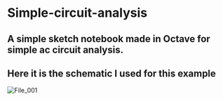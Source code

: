 # Simple-circuit-analysis
## A simple sketch notebook made in Octave for simple ac circuit analysis.
## Here it is the schematic I used for this example
![File_001](https://user-images.githubusercontent.com/54869347/74123382-3da9c280-4b94-11ea-8ff2-2607b7710432.png)
